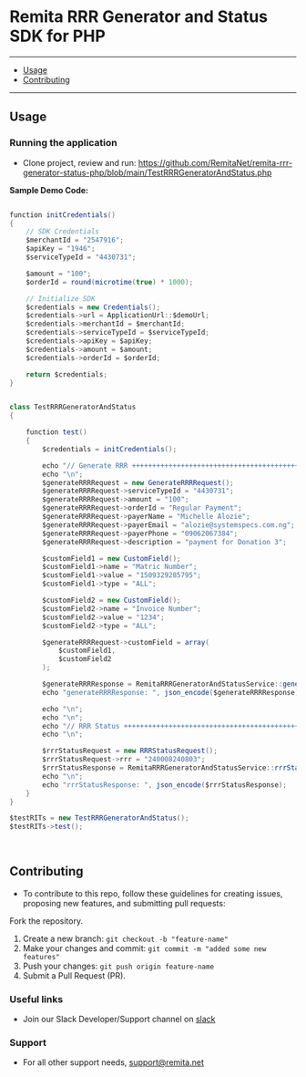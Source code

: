 # Remita RRR Generator and Status SDK for PHP

---
- [Usage](#Usage)
- [Contributing](#Contributing)
---

## Usage
### Running the application
*  Clone project, review and run:
   https://github.com/RemitaNet/remita-rrr-generator-status-php/blob/main/TestRRRGeneratorAndStatus.php

**Sample Demo Code:**
```java

function initCredentials()
{
    // SDK Credentials
    $merchantId = "2547916";
    $apiKey = "1946";
    $serviceTypeId = "4430731";

    $amount = "100";
    $orderId = round(microtime(true) * 1000);

    // Initialize SDK
    $credentials = new Credentials();
    $credentials->url = ApplicationUrl::$demoUrl;
    $credentials->merchantId = $merchantId;
    $credentials->serviceTypeId = $serviceTypeId;
    $credentials->apiKey = $apiKey;
    $credentials->amount = $amount;
    $credentials->orderId = $orderId;

    return $credentials;
}


class TestRRRGeneratorAndStatus
{

    function test()
    {
        $credentials = initCredentials();

        echo "// Generate RRR ++++++++++++++++++++++++++++++++++++++++++++++++++++++++++++++++++++++++++";
        echo "\n";
        $generateRRRRequest = new GenerateRRRRequest();
        $generateRRRRequest->serviceTypeId = "4430731";
        $generateRRRRequest->amount = "100";
        $generateRRRRequest->orderId = "Regular Payment";
        $generateRRRRequest->payerName = "Michelle Alozie";
        $generateRRRRequest->payerEmail = "alozie@systemspecs.com.ng";
        $generateRRRRequest->payerPhone = "09062067384";
        $generateRRRRequest->description = "payment for Donation 3";

        $customField1 = new CustomField();
        $customField1->name = "Matric Number";
        $customField1->value = "1509329285795";
        $customField1->type = "ALL";

        $customField2 = new CustomField();
        $customField2->name = "Invoice Number";
        $customField2->value = "1234";
        $customField2->type = "ALL";

        $generateRRRRequest->customField = array(
            $customField1,
            $customField2
        );

        $generateRRRResponse = RemitaRRRGeneratorAndStatusService::generateRRR($generateRRRRequest, $credentials);
        echo "generateRRRResponse: ", json_encode($generateRRRResponse);

        echo "\n";
        echo "\n";
        echo "// RRR Status ++++++++++++++++++++++++++++++++++++++++++++++++++++++++++++++++++++++++++++";
        echo "\n";

        $rrrStatusRequest = new RRRStatusRequest();
        $rrrStatusRequest->rrr = "240008240803";
        $rrrStatusResponse = RemitaRRRGeneratorAndStatusService::rrrStatus($rrrStatusRequest, $credentials);
        echo "\n";
        echo "rrrStatusResponse: ", json_encode($rrrStatusResponse);
    }
}

$testRITs = new TestRRRGeneratorAndStatus();
$testRITs->test();

	
```

## Contributing
- To contribute to this repo, follow these guidelines for creating issues, proposing new features, and submitting pull requests:

Fork the repository.
1. Create a new branch: `git checkout -b "feature-name"`
2. Make your changes and commit: `git commit -m "added some new features"`
3. Push your changes: `git push origin feature-name`
4. Submit a Pull Request (PR).

### Useful links
* Join our Slack Developer/Support channel on [slack](http://bit.ly/RemitaDevSlack)
    
### Support
- For all other support needs, support@remita.net
